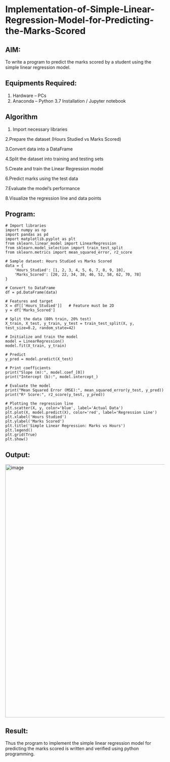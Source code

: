 # Implementation-of-Simple-Linear-Regression-Model-for-Predicting-the-Marks-Scored

## AIM:
To write a program to predict the marks scored by a student using the simple linear regression model.

## Equipments Required:
1. Hardware – PCs
2. Anaconda – Python 3.7 Installation / Jupyter notebook

## Algorithm
1. Import necessary libraries

2.Prepare the dataset (Hours Studied vs Marks Scored)

3.Convert data into a DataFrame

4.Split the dataset into training and testing sets

5.Create and train the Linear Regression model

6.Predict marks using the test data

7.Evaluate the model’s performance

8.Visualize the regression line and data points

## Program:
```
# Import libraries
import numpy as np
import pandas as pd
import matplotlib.pyplot as plt
from sklearn.linear_model import LinearRegression
from sklearn.model_selection import train_test_split
from sklearn.metrics import mean_squared_error, r2_score

# Sample dataset: Hours Studied vs Marks Scored
data = {
    'Hours_Studied': [1, 2, 3, 4, 5, 6, 7, 8, 9, 10],
    'Marks_Scored': [20, 22, 34, 38, 46, 52, 58, 62, 70, 78]
}

# Convert to DataFrame
df = pd.DataFrame(data)

# Features and target
X = df[['Hours_Studied']]   # Feature must be 2D
y = df['Marks_Scored']

# Split the data (80% train, 20% test)
X_train, X_test, y_train, y_test = train_test_split(X, y, test_size=0.2, random_state=42)

# Initialize and train the model
model = LinearRegression()
model.fit(X_train, y_train)

# Predict
y_pred = model.predict(X_test)

# Print coefficients
print("Slope (m):", model.coef_[0])
print("Intercept (b):", model.intercept_)

# Evaluate the model
print("Mean Squared Error (MSE):", mean_squared_error(y_test, y_pred))
print("R² Score:", r2_score(y_test, y_pred))

# Plotting the regression line
plt.scatter(X, y, color='blue', label='Actual Data')
plt.plot(X, model.predict(X), color='red', label='Regression Line')
plt.xlabel('Hours Studied')
plt.ylabel('Marks Scored')
plt.title('Simple Linear Regression: Marks vs Hours')
plt.legend()
plt.grid(True)
plt.show()

```

## Output:
<img width="872" height="797" alt="image" src="https://github.com/user-attachments/assets/a4f8738e-9cf4-4f20-8b60-455eabd1ea75" />



## Result:
Thus the program to implement the simple linear regression model for predicting the marks scored is written and verified using python programming.
